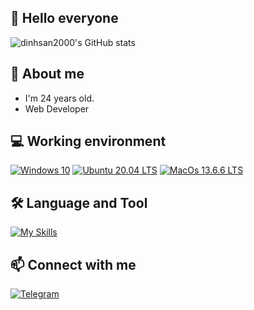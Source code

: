 ## 👋 Hello everyone


![dinhsan2000's GitHub stats](https://github-readme-stats.vercel.app/api?username=dinhsan2000&show_icons=true&theme=dracula)

## 🤗 About me
- I'm 24 years old.
- Web Developer

## 💻 Working environment
[![Windows 10](https://img.shields.io/badge/Windows_10-0078D6?style=for-the-badge&logo=windows&logoColor=white)](https://www.microsoft.com/en-us/windows/windows-11)
[![Ubuntu 20.04 LTS](https://img.shields.io/badge/Ubuntu_20.04_LTS-294172?style=for-the-badge&logo=ubuntu&logoColor=orange)](https://ubuntu.com)
[![MacOs 13.6.6 LTS](https://shields.io/badge/MacOS--9cf?logo=Apple&style=for-the-badge)](https://apple.com)

## 🛠 Language and Tool
[![My Skills](https://skillicons.dev/icons?i=html,css,js,react,bootstrap,php,mysql,laravel)](#)

## 📫 Connect with me
[![Telegram](https://img.shields.io/badge/Telegram-0088cc?style=for-the-badge&logo=telegram&logoColor=ffffff)](https://t.me/san2k)
